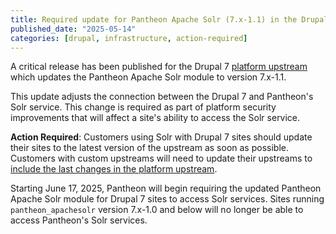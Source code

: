 ```yaml
---
title: Required update for Pantheon Apache Solr (7.x-1.1) in the Drupal 7 upstream
published_date: "2025-05-14"
categories: [drupal, infrastructure, action-required]
---
```


A critical release has been published for the Drupal 7 [platform upstream](https://github.com/pantheon-systems/drops-7) which updates the Pantheon Apache Solr module to version 7.x-1.1. 

This update adjusts the connection between the Drupal 7 and Pantheon's Solr service. This change is required as part of platform security improvements that will affect a site's ability to access the Solr service. 

**Action Required**: Customers using Solr with Drupal 7 sites should update their sites to the latest version of the upstream as soon as possible. Customers with custom upstreams will need to update their upstreams to [include the last changes in the platform upstream](https://github.com/pantheon-systems/drops-7/compare/7.103.3...7.103.4).

Starting June 17, 2025, Pantheon will begin requiring the updated Pantheon Apache Solr module for Drupal 7 sites to access Solr services. Sites running `pantheon_apachesolr` version 7.x-1.0 and below will no longer be able to access Pantheon's Solr services.